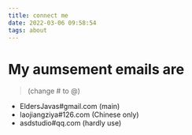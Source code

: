 ```yaml
---
title: connect me
date: 2022-03-06 09:58:54
tags: about
---
```


# My aumsement emails are 
> (change # to @)

- EldersJavas#gmail.com (main)
- laojiangziya#126.com  (Chinese only)
- asdstudio#qq.com      (hardly use)
